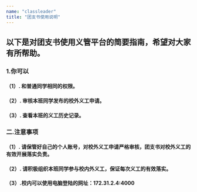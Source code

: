 ```yaml
---
name: "classleader"
title: "团支书使用说明"
---
```


## 以下是对团支书使用义管平台的简要指南，希望对大家有所帮助。

### 1.你可以

#### （1）. 和普通同学相同的权限。
#### （2）. 审核本班同学发布的校外义工申请。
#### （3）. 查看本班的义工历史记录。

### 二.注意事项

#### （1）. 请保管好自己的个人账号，对校外义工申请严格审核，团支书对校外义工的有效开展落实负责。
#### （2）. 请积极组织本班同学参与校内外义工，保证每次义工的有效落实。
#### （3）.校内可以使用电脑登陆的网址：172.31.2.4:4000